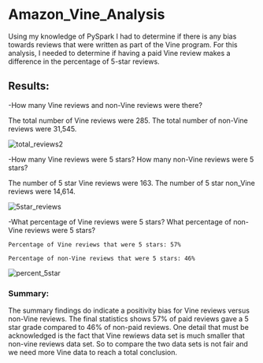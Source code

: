 # Amazon_Vine_Analysis
Using my knowledge of PySpark I had to determine if there is any bias towards reviews that were written as part of the Vine program. For this analysis, 
I needed to determine if having a paid Vine review makes a difference in the percentage of 5-star reviews.

## Results:

-How many Vine reviews and non-Vine reviews were there?

  The total number of Vine reviews were 285.
  The total number of non-Vine reviews were 31,545.
  
![total_reviews2](https://user-images.githubusercontent.com/86200136/137648418-87850a8c-ce53-412a-948c-097f35e6f13c.png)


-How many Vine reviews were 5 stars? How many non-Vine reviews were 5 stars?

  The number of 5 star Vine reviews were 163.
  The number of 5 star non_Vine reviews were 14,614.
  
  ![5star_reviews](https://user-images.githubusercontent.com/86200136/137648639-4f3208b8-e44f-429a-ab85-fb88de79d24a.png)

  
  -What percentage of Vine reviews were 5 stars? What percentage of non-Vine reviews were 5 stars?
  
    Percentage of Vine reviews that were 5 stars: 57%
    
    Percentage of non-Vine reviews that were 5 stars: 46%
  
  
![percent_5star](https://user-images.githubusercontent.com/86200136/137648708-09892f79-ef61-49eb-91d0-a7d95229fe67.png)

### Summary:

The summary findings do indicate a positivity bias for Vine reviews versus non-Vine reviews. The final statistics shows 57%
of paid reviews gave a 5 star grade compared to 46% of non-paid reviews. One detail that must be acknowledged is
the fact that Vine rewiews data set is much smaller that non-vine reviews data set. So to compare the two data sets is not 
fair and we need more Vine data to reach a total conclusion.
